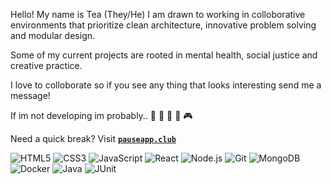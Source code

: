  Hello! My name is Tea (They/He)
 I am drawn to working in colloborative environments that prioritize clean architecture, innovative problem solving and modular design.

Some of my current projects are rooted in mental health, social justice and creative practice. 

I love to colloborate so if you see any thing that looks interesting send me a message!

If im not developing im probably..  🍲 🌳 🎨 📸 🎮 

Need a quick break? Visit **[`pauseapp.club`](https://pauseapp.club)**

![HTML5](https://img.shields.io/badge/html5-E34F26?logo=html5&logoColor=white&style=for-the-badge)
![CSS3](https://img.shields.io/badge/css3-1572B6?logo=css3&logoColor=white&style=for-the-badge)
![JavaScript](https://img.shields.io/badge/javascript-F7DF1E?logo=javascript&logoColor=black&style=for-the-badge)
![React](https://img.shields.io/badge/react-61DAFB?logo=react&logoColor=black&style=for-the-badge)
![Node.js](https://img.shields.io/badge/node.js-339933?logo=node.js&logoColor=white&style=for-the-badge)
![Git](https://img.shields.io/badge/git-F05032?logo=git&logoColor=white&style=for-the-badge)
![MongoDB](https://img.shields.io/badge/mongodb-47A248?logo=mongodb&logoColor=white&style=for-the-badge)
![Docker](https://img.shields.io/badge/docker-2496ED?logo=docker&logoColor=white&style=for-the-badge)
![Java](https://img.shields.io/badge/java-007396?logo=java&logoColor=white&style=for-the-badge)
![JUnit](https://img.shields.io/badge/junit-25A162?logo=junit5&logoColor=white&style=for-the-badge)

 


<!--
**ticoders/ticoders** is a ✨ _special_ ✨ repository because its `README.md` (this file) appears on your GitHub profile.

Here are some ideas to get you started:

- 🔭 I’m currently working on ...
- 🌱 I’m currently learning ...
- 👯 I’m looking to collaborate on ...
- 🤔 I’m looking for help with ...
- 💬 Ask me about ...
- 📫 How to reach me: ...
- 😄 Pronouns: ...
- ⚡ Fun fact: ...
-->
